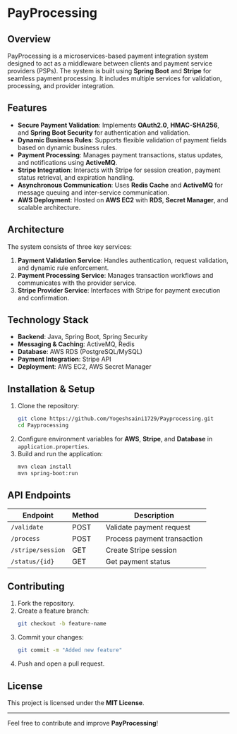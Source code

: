 # PayProcessing

## Overview
PayProcessing is a microservices-based payment integration system designed to act as a middleware between clients and payment service providers (PSPs). The system is built using **Spring Boot** and **Stripe** for seamless payment processing. It includes multiple services for validation, processing, and provider integration.

## Features
- **Secure Payment Validation**: Implements **OAuth2.0**, **HMAC-SHA256**, and **Spring Boot Security** for authentication and validation.
- **Dynamic Business Rules**: Supports flexible validation of payment fields based on dynamic business rules.
- **Payment Processing**: Manages payment transactions, status updates, and notifications using **ActiveMQ**.
- **Stripe Integration**: Interacts with Stripe for session creation, payment status retrieval, and expiration handling.
- **Asynchronous Communication**: Uses **Redis Cache** and **ActiveMQ** for message queuing and inter-service communication.
- **AWS Deployment**: Hosted on **AWS EC2** with **RDS**, **Secret Manager**, and scalable architecture.

## Architecture
The system consists of three key services:
1. **Payment Validation Service**: Handles authentication, request validation, and dynamic rule enforcement.
2. **Payment Processing Service**: Manages transaction workflows and communicates with the provider service.
3. **Stripe Provider Service**: Interfaces with Stripe for payment execution and confirmation.

## Technology Stack
- **Backend**: Java, Spring Boot, Spring Security
- **Messaging & Caching**: ActiveMQ, Redis
- **Database**: AWS RDS (PostgreSQL/MySQL)
- **Payment Integration**: Stripe API
- **Deployment**: AWS EC2, AWS Secret Manager

## Installation & Setup
1. Clone the repository:
   ```sh
   git clone https://github.com/Yogeshsaini1729/Payprocessing.git
   cd Payprocessing
   ```
2. Configure environment variables for **AWS**, **Stripe**, and **Database** in `application.properties`.
3. Build and run the application:
   ```sh
   mvn clean install
   mvn spring-boot:run
   ```

## API Endpoints
| Endpoint | Method | Description |
|----------|--------|-------------|
| `/validate` | POST | Validate payment request |
| `/process` | POST | Process payment transaction |
| `/stripe/session` | GET | Create Stripe session |
| `/status/{id}` | GET | Get payment status |

## Contributing
1. Fork the repository.
2. Create a feature branch:
   ```sh
   git checkout -b feature-name
   ```
3. Commit your changes:
   ```sh
   git commit -m "Added new feature"
   ```
4. Push and open a pull request.

## License
This project is licensed under the **MIT License**.

---
Feel free to contribute and improve **PayProcessing**!

